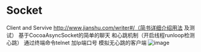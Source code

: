 # Socket
Client and Servive
http://www.jianshu.com/writer#/（简书详细介绍用法 及测试）
基于CocoaAsyncSocket的简单的聊天 和心跳机制（开启线程runloop检测心跳）
通过终端命令telnet 加Ip端口号  模拟无心跳的客户端
![image](https://github.com/qhf012607/Socket/Socket/h.png)